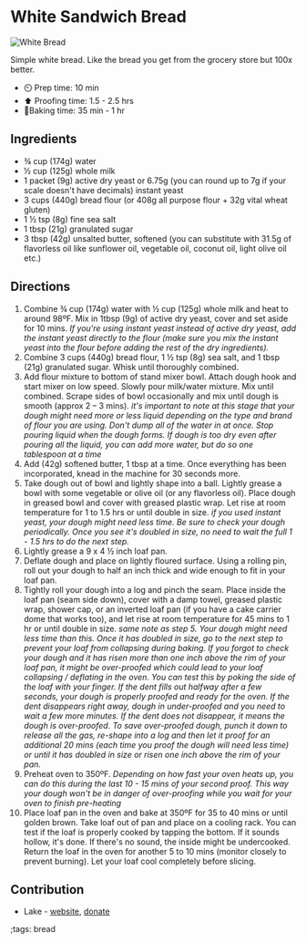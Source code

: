 # White Sandwich Bread

![White Bread](pix/white-bread.webp)

Simple white bread. Like the bread you get from the grocery store but 100x better.

- ⏲️ Prep time:     10 min
- ⬆️ Proofing time: 1.5 - 2.5 hrs
- 🍞Baking time:   35 min - 1 hr

## Ingredients

- ¾ cup (174g) water
- ½ cup (125g) whole milk
- 1 packet (9g) active dry yeast or 6.75g (you can round up to 7g if your scale doesn't have decimals) instant yeast
- 3 cups (440g) bread flour (or 408g all purpose flour + 32g vital wheat gluten)
- 1 ½ tsp (8g) fine sea salt
- 1 tbsp (21g) granulated sugar
- 3 tbsp (42g) unsalted butter, softened (you can substitute with 31.5g of flavorless oil like sunflower oil, vegetable oil, coconut oil, light olive oil etc.)

## Directions

1. Combine ¾ cup (174g) water with ½ cup (125g) whole milk and heat to around 98ºF. Mix in 1tbsp (9g) of active dry yeast, cover and set aside for 10 mins. *If you're using instant yeast instead of active dry yeast, add the instant yeast directly to the flour (make sure you mix the instant yeast into the flour before adding the rest of the dry ingredients).*
2. Combine 3 cups (440g) bread flour, 1 ½ tsp (8g) sea salt, and 1 tbsp (21g) granulated sugar. Whisk until thoroughly combined.
3. Add flour mixture to bottom of stand mixer bowl. Attach dough hook and start mixer on low speed. Slowly pour milk/water mixture. Mix until combined. Scrape sides of bowl occasionally and mix until dough is smooth (approx 2 – 3 mins). *it's important to note at this stage that your dough might need more or less liquid depending on the type and brand of flour you are using. Don't dump all of the water in at once. Stop pouring liquid when the dough forms. If dough is too dry even after pouring all the liquid, you can add more water, but do so one tablespoon at a time*
4. Add (42g) softened butter, 1 tbsp at a time. Once everything has been incorporated, knead in the machine for 30 seconds more.
5. Take dough out of bowl and lightly shape into a ball. Lightly grease a bowl with some vegetable or olive oil (or any flavorless oil). Place dough in greased bowl and cover with greased plastic wrap. Let rise at room temperature for 1 to 1.5 hrs or until double in size. *if you used instant yeast, your dough might need less time. Be sure to check your dough periodically. Once you see it's doubled in size, no need to wait the full 1 - 1.5 hrs to do the next step.*
6. Lightly grease a 9 x 4 ½ inch loaf pan.
7. Deflate dough and place on lightly floured surface. Using a rolling pin, roll out your dough to half an inch thick and wide enough to fit in your loaf pan.
8. Tightly roll your dough into a log and pinch the seam. Place inside the loaf pan (seam side down), cover with a damp towel, greased plastic wrap, shower cap, or an inverted loaf pan (if you have a cake carrier dome that works too), and let rise at room temperature for 45 mins to 1 hr or until double in size. *same note as step 5. Your dough might need less time than this. Once it has doubled in size, go to the next step to prevent your loaf from collapsing during baking. If you forgot to check your dough and it has risen more than one inch above the rim of your loaf pan,  it might be over-proofed which could lead to your loaf collapsing / deflating in the oven. You can test this by poking the side of the loaf with your finger. If the dent fills out halfway after a few seconds, your dough is properly proofed and ready for the oven. If the dent disappears right away, dough in under-proofed and you need to wait a few more minutes. If the dent does not disappear, it means the dough is over-proofed. To save over-proofed dough, punch it down to release all the gas, re-shape into a log and then let it proof for an additional 20 mins (each time you proof the dough will need less time) or until it has doubled in size or risen one inch above the rim of your pan.*
9. Preheat oven to 350ºF. *Depending on how fast your oven heats up, you can do this during the last 10 - 15 mins of your second proof. This way your dough won't be in danger of over-proofing while you wait for your oven to finish pre-heating*
10. Place loaf pan in the oven and bake  at 350ºF for 35 to 40 mins or until golden brown. Take loaf out of pan and place on a cooling rack. You can test if the loaf is properly cooked by tapping the bottom. If it sounds hollow, it's done. If there's no sound, the inside might be undercooked. Return the loaf in the oven for another 5 to 10 mins (monitor closely to prevent burning). Let your loaf cool completely before slicing.

## Contribution

- Lake - [website](https://michaelc.xyz), [donate](https://michaelc.xyz/donate)

;tags: bread
